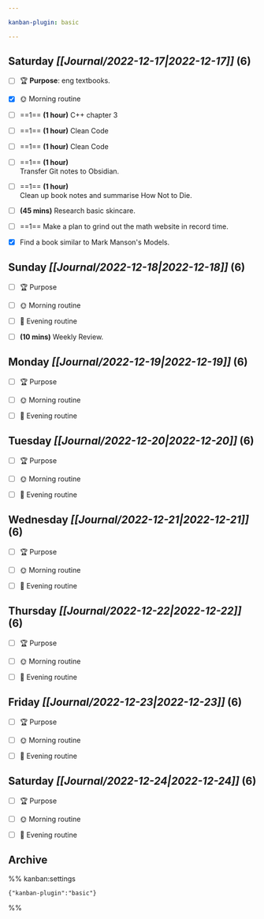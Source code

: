 ```yaml
---

kanban-plugin: basic

---
```


## **Saturday** *[[Journal/2022-12-17|2022-12-17]]* (6)

- [ ] 🏆 **Purpose**: eng textbooks.
- [x] 🌞 Morning routine
- [ ] ==1== **(1 hour)** C++ chapter 3
- [ ] ==1== **(1 hour)** Clean Code
- [ ] ==1== **(1 hour)** Clean Code
- [ ] ==1== **(1 hour)**<br>Transfer Git notes to Obsidian.
- [ ] ==1== **(1 hour)**<br>Clean up book notes and summarise How Not to Die.
- [ ] **(45 mins)** Research basic skincare.
- [ ] ==1== Make a plan to grind out the math website in record time.
- [x] Find a book similar to Mark Manson's Models.


## **Sunday** *[[Journal/2022-12-18|2022-12-18]]* (6)

- [ ] 🏆 Purpose
- [ ] 🌞 Morning routine
- [ ] 🌙 Evening routine
- [ ] **(10 mins)** Weekly Review.


## **Monday** *[[Journal/2022-12-19|2022-12-19]]* (6)

- [ ] 🏆 Purpose
- [ ] 🌞 Morning routine
- [ ] 🌙 Evening routine


## **Tuesday** *[[Journal/2022-12-20|2022-12-20]]* (6)

- [ ] 🏆 Purpose
- [ ] 🌞 Morning routine
- [ ] 🌙 Evening routine


## **Wednesday** *[[Journal/2022-12-21|2022-12-21]]* (6)

- [ ] 🏆 Purpose
- [ ] 🌞 Morning routine
- [ ] 🌙 Evening routine


## **Thursday** *[[Journal/2022-12-22|2022-12-22]]* (6)

- [ ] 🏆 Purpose
- [ ] 🌞 Morning routine
- [ ] 🌙 Evening routine


## **Friday** *[[Journal/2022-12-23|2022-12-23]]* (6)

- [ ] 🏆 Purpose
- [ ] 🌞 Morning routine
- [ ] 🌙 Evening routine


## **Saturday** *[[Journal/2022-12-24|2022-12-24]]* (6)

- [ ] 🏆 Purpose
- [ ] 🌞 Morning routine
- [ ] 🌙 Evening routine


## Archive





%% kanban:settings
```
{"kanban-plugin":"basic"}
```
%%